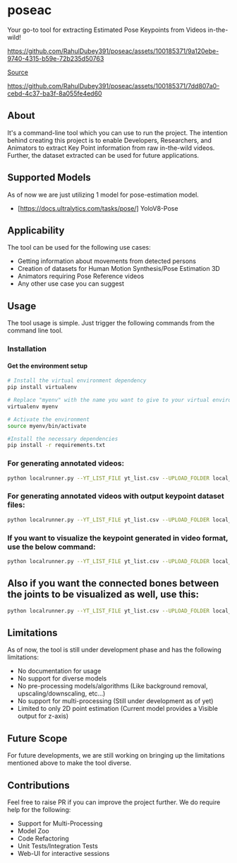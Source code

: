 # poseac

Your go-to tool for extracting Estimated Pose Keypoints from Videos in-the-wild!

https://github.com/RahulDubey391/poseac/assets/100185371/9a120ebe-9740-4315-b59e-72b235d50763

[Source](https://www.youtube.com/shorts/IH4Tto3R5fo)

https://github.com/RahulDubey391/poseac/assets/100185371/7dd807a0-cebd-4c37-ba3f-8a055fe4ed60



## About

It's a command-line tool which you can use to run the project. The intention behind creating this project is to enable Developers, Researchers, and Animators to extract Key Point information from raw in-the-wild videos. Further, the dataset extracted can be used for future applications.

## Supported Models
As of now we are just utilizing 1 model for pose-estimation model.
- [https://docs.ultralytics.com/tasks/pose/] YoloV8-Pose

## Applicability

The tool can be used for the following use cases:
- Getting information about movements from detected persons
- Creation of datasets for Human Motion Synthesis/Pose Estimation 3D
- Animators requiring Pose Reference videos
- Any other use case you can suggest

## Usage
The tool usage is simple. Just trigger the following commands from the command line tool.

### Installation
#### Get the environment setup
```bash
# Install the virtual environment dependency
pip install virtualenv

# Replace "myenv" with the name you want to give to your virtual environment
virtualenv myenv

# Activate the environment
source myenv/bin/activate

#Install the necessary dependencies
pip install -r requirements.txt
```


### For generating annotated videos:
```bash
python localrunner.py --YT_LIST_FILE yt_list.csv --UPLOAD_FOLDER local_uploads
```

### For generating annotated videos with output keypoint dataset files:
```bash
python localrunner.py --YT_LIST_FILE yt_list.csv --UPLOAD_FOLDER local_uploads --is_keypoint_file
```

### If you want to visualize the keypoint generated in video format, use the below command:
```bash
python localrunner.py --YT_LIST_FILE yt_list.csv --UPLOAD_FOLDER local_uploads --is_keypoint_file --is_keypoint_video
```

## Also if you want the connected bones between the joints to be visualized as well, use this:
```bash
python localrunner.py --YT_LIST_FILE yt_list.csv --UPLOAD_FOLDER local_uploads --is_keypoint_file --is_keypoint_video --keypoint_bones
```

## Limitations

As of now, the tool is still under development phase and has the following limitations:
- No documentation for usage
- No support for diverse models
- No pre-processing models/algorithms (Like background removal, upscaling/downscaling, etc...)
- No support for multi-processing (Still under development as of yet)
- Limited to only 2D point estimation (Current model provides a Visible output for z-axis)

## Future Scope

For future developments, we are still working on bringing up the limitations mentioned above to make the tool diverse.

## Contributions

Feel free to raise PR if you can improve the project further. We do require help for the following:
- Support for Multi-Processing
- Model Zoo
- Code Refactoring
- Unit Tests/Integration Tests
- Web-UI for interactive sessions
